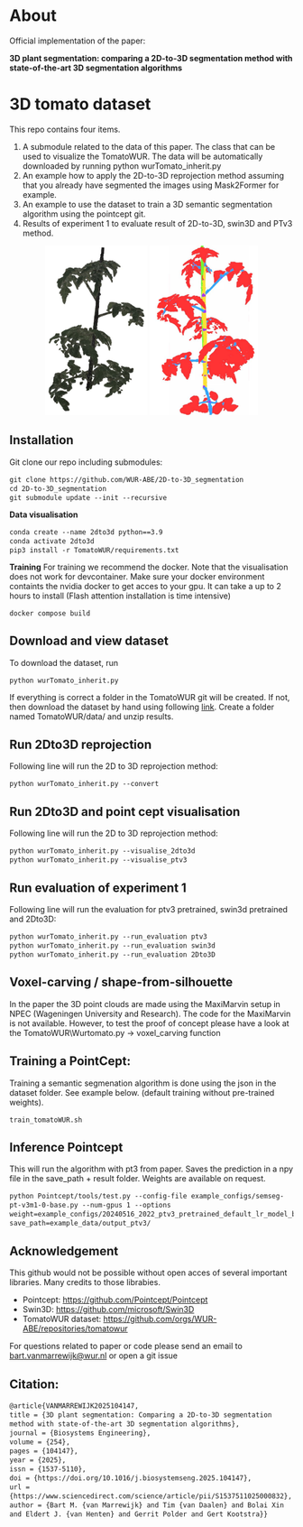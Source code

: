 

# About 
Official implementation of the paper:

**3D plant segmentation: comparing a 2D-to-3D segmentation method with state-of-the-art 3D segmentation algorithms**



# 3D tomato dataset


This repo contains four items. 
1. A submodule related to the data of this paper. The class that can be used to visualize the TomatoWUR. The data will be automatically downloaded by running python wurTomato_inherit.py
2. An example how to apply the 2D-to-3D reprojection method assuming that you already have segmented the images using Mask2Former for example.
3. An example to use the dataset to train a 3D semantic segmentation algorithm using the pointcept git.  
4. Results of experiment 1 to evaluate result of 2D-to-3D, swin3D and PTv3 method.

<center>
    <p align="center">
        <img src="Resources/3D_tomato_plant.png" height="300" />
        <img src="Resources/3D_tomato_plant_semantic.png" height="300" />
    </p>
</center>

## Installation



Git clone our repo including submodules:
```
git clone https://github.com/WUR-ABE/2D-to-3D_segmentation
cd 2D-to-3D_segmentation
git submodule update --init --recursive
```

**Data visualisation**
```
conda create --name 2dto3d python==3.9
conda activate 2dto3d
pip3 install -r TomatoWUR/requirements.txt
```

**Training**
For training we recommend the docker. Note that the visualisation does not work for devcontainer.
Make sure your docker environment containts the nvidia docker to get acces to your gpu. It can take a up to 2 hours to install (Flash attention installation is time intensive)

```
docker compose build
```

## Download and view dataset
To download the dataset, run 
```
python wurTomato_inherit.py
```

If everything is correct a folder in the TomatoWUR git will be created.
If not, then download the dataset by hand using following [link](https://data.4tu.nl/ndownloader/items/e2c59841-4653-45de-a75e-4994b2766a2f/versions/1). Create a folder named TomatoWUR/data/ and unzip results.


## Run 2Dto3D reprojection
Following line will run the 2D to 3D reprojection method:
```
python wurTomato_inherit.py --convert
```

## Run 2Dto3D and point cept visualisation
Following line will run the 2D to 3D reprojection method:
```
python wurTomato_inherit.py --visualise_2dto3d
python wurTomato_inherit.py --visualise_ptv3
```

## Run evaluation of experiment 1
Following line will run the evaluation for ptv3 pretrained, swin3d pretrained and 2Dto3D:
```
python wurTomato_inherit.py --run_evaluation ptv3
python wurTomato_inherit.py --run_evaluation swin3d
python wurTomato_inherit.py --run_evaluation 2Dto3D
```


## Voxel-carving / shape-from-silhouette
In the paper the 3D point clouds are made using the MaxiMarvin setup in NPEC (Wageningen University and Research).
The code for the MaxiMarvin is not available. However, to test the proof of concept please have a look at the TomatoWUR\Wurtomato.py -> voxel_carving function



## Training a PointCept:
Training a semantic segmenation algorithm is done using the json in the dataset folder. See example below. (default training without pre-trained weights).

```
train_tomatoWUR.sh
```

## Inference Pointcept
This will run the algorithm with pt3 from paper. Saves the prediction in a npy file in the save_path + result folder. Weights are available on request.

```
python Pointcept/tools/test.py --config-file example_configs/semseg-pt-v3m1-0-base.py --num-gpus 1 --options weight=example_configs/20240516_2022_ptv3_pretrained_default_lr_model_best.pth save_path=example_data/output_ptv3/

```


## Acknowledgement
This github would not be possible without open acces of several important libraries. Many credits to those librabies.

- Pointcept:              https://github.com/Pointcept/Pointcept
- Swin3D:                 https://github.com/microsoft/Swin3D
- TomatoWUR dataset:      https://github.com/orgs/WUR-ABE/repositories/tomatowur

For questions related to paper or code please send an email to bart.vanmarrewijk@wur.nl or open a git issue


## Citation:
```
@article{VANMARREWIJK2025104147,
title = {3D plant segmentation: Comparing a 2D-to-3D segmentation method with state-of-the-art 3D segmentation algorithms},
journal = {Biosystems Engineering},
volume = {254},
pages = {104147},
year = {2025},
issn = {1537-5110},
doi = {https://doi.org/10.1016/j.biosystemseng.2025.104147},
url = {https://www.sciencedirect.com/science/article/pii/S1537511025000832},
author = {Bart M. {van Marrewijk} and Tim {van Daalen} and Bolai Xin and Eldert J. {van Henten} and Gerrit Polder and Gert Kootstra}}
```